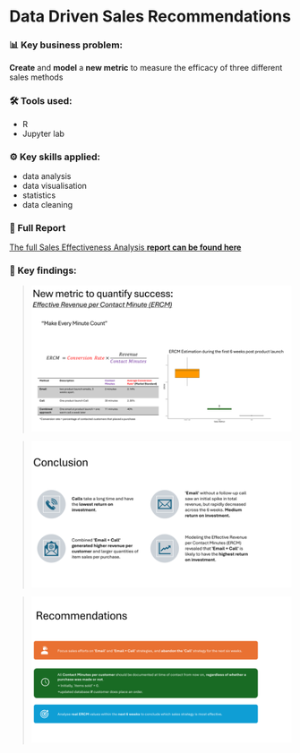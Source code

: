 # Data Driven Sales Recommendations

### :bar_chart: Key business problem:   
**Create** and **model** a **new metric** to measure the efficacy of three different sales methods
### :hammer_and_wrench: Tools used:
- R
- Jupyter lab

### :gear: Key skills applied:
- data analysis
- data visualisation
- statistics
- data cleaning

### :bookmark_tabs: Full Report
[The full Sales Effectiveness Analysis **report can be found here**](notebook.ipynb)

### :memo: Key findings:
><img src="/Figures/New_metric_explanation.png" alt="New metric for measuring sales method efficacy" width="700" />

><img src="/Figures/Key_findings.png" alt="Key findings" width="700" />

><img src="/Figures/business_recommendations.png" alt="Business Recommendations" width="700" />
